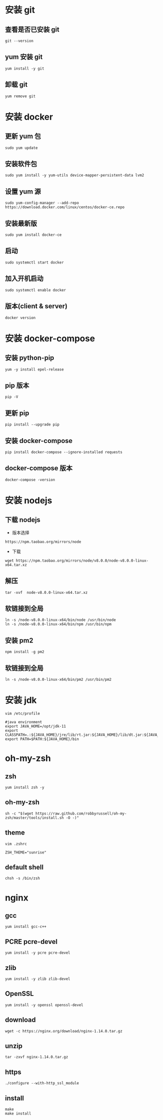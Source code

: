 # 安装 git

## 查看是否已安装 git

```
git --version
```

## yum 安装 git

```
yum install -y git
```

## 卸载 git

```
yum remove git
```

# 安装 docker

## 更新 yum 包

```
sudo yum update
```

## 安装软件包

```
sudo yum install -y yum-utils device-mapper-persistent-data lvm2
```

## 设置 yum 源

```
sudo yum-config-manager --add-repo https://download.docker.com/linux/centos/docker-ce.repo
```

## 安装最新版

```
sudo yum install docker-ce
```

## 启动

```
sudo systemctl start docker
```

## 加入开机启动

```
sudo systemctl enable docker
```

## 版本(client & server)

```
docker version
```

# 安装 docker-compose

## 安装 python-pip

```
yum -y install epel-release
```

## pip 版本

```
pip -V
```

## 更新 pip

```
pip install --upgrade pip
```

## 安装 docker-compose

```
pip install docker-compose --ignore-installed requests
```

## docker-compose 版本

```
docker-compose -version
```

# 安装 nodejs

## 下载 nodejs

- 版本选择

```
https://npm.taobao.org/mirrors/node
```

- 下载

```
wget https://npm.taobao.org/mirrors/node/v8.0.0/node-v8.0.0-linux-x64.tar.xz
```

## 解压

```
tar -xvf  node-v8.0.0-linux-x64.tar.xz
```

## 软链接到全局

```
ln -s /node-v8.0.0-linux-x64/bin/node /usr/bin/node
ln -s /node-v8.0.0-linux-x64/bin/npm /usr/bin/npm
```

## 安装 pm2

```
npm install -g pm2
```

## 软链接到全局

```
ln -s /node-v8.0.0-linux-x64/bin/pm2 /usr/bin/pm2
```

# 安装 jdk

```
vim /etc/profile

#java environment
export JAVA_HOME=/opt/jdk-11
export CLASSPATH=.:${JAVA_HOME}/jre/lib/rt.jar:${JAVA_HOME}/lib/dt.jar:${JAVA_HOME}/lib/tools.jar
export PATH=$PATH:${JAVA_HOME}/bin
```

# oh-my-zsh

## zsh

```
yum install zsh -y
```

## oh-my-zsh

```
sh -c "$(wget https://raw.github.com/robbyrussell/oh-my-zsh/master/tools/install.sh -O -)"
```

## theme

```
vim .zshrc

ZSH_THEME="sunrise"
```

## default shell

```
chsh -s /bin/zsh
```

# nginx

## gcc

```
yum install gcc-c++
```

## PCRE pcre-devel

```
yum install -y pcre pcre-devel
```

## zlib

```
yum install -y zlib zlib-devel
```

## OpenSSL

```
yum install -y openssl openssl-devel
```

## download

```
wget -c https://nginx.org/download/nginx-1.14.0.tar.gz
```

## unzip

```
tar -zxvf nginx-1.14.0.tar.gz
```

## https

```
./configure --with-http_ssl_module
```

## install

```
make
make install
```
